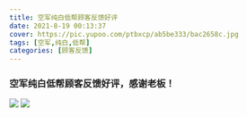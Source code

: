 ```yaml
---
title: 空军纯白低帮顾客反馈好评
date: 2021-8-19 00:13:37
cover: https://pic.yupoo.com/ptbxcp/ab5be333/bac2658c.jpg
tags: [空军,纯白,低帮]
categories: [顾客反馈]
---
```


###  空军纯白低帮顾客反馈好评，感谢老板！
![](https://pic.yupoo.com/ptbxcp/5ff220e6/9600c5a8.jpg)
![](https://pic.yupoo.com/ptbxcp/ab5be333/bac2658c.jpg)
